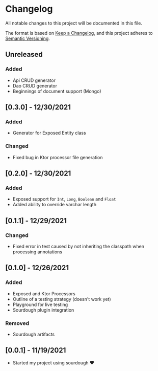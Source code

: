 # Changelog
All notable changes to this project will be documented in this file.

The format is based on [Keep a Changelog](https://keepachangelog.com/en/1.0.0/),
and this project adheres to [Semantic Versioning](https://semver.org/spec/v2.0.0.html).

## Unreleased
### Added
- Api CRUD generator
- Dao CRUD generator
- Beginnings of document support (Mongo)

## [0.3.0] - 12/30/2021
### Added
- Generator for Exposed Entity class 
### Changed
- Fixed bug in Ktor processor file generation

## [0.2.0] - 12/30/2021
### Added
- Exposed support for `Int`, `Long`, `Boolean` and `Float`
- Added ability to override varchar length

## [0.1.1] - 12/29/2021
### Changed
- Fixed error in test caused by not inheriting the classpath when processing annotations

## [0.1.0] - 12/26/2021
### Added
- Exposed and Ktor Processors
- Outline of a testing strategy (doesn't work yet)
- Playground for live testing
- Sourdough plugin integration
### Removed
- Sourdough artifacts

## [0.0.1] - 11/19/2021

- Started my project using sourdough ❤️

